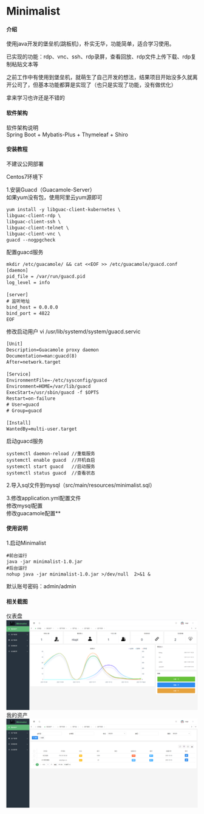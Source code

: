 # Minimalist

#### 介绍
使用java开发的堡垒机(跳板机)，朴实无华，功能简单，适合学习使用。  

已实现的功能：rdp、vnc、ssh、rdp录屏，查看回放、rdp文件上传下载、rdp复制粘贴文本等  

之前工作中有使用到堡垒机，就萌生了自己开发的想法，结果项目开始没多久就离开公司了，但基本功能都算是实现了（也只是实现了功能，没有做优化） 

拿来学习也许还是不错的  


#### 软件架构
软件架构说明  
Spring Boot + Mybatis-Plus + Thymeleaf + Shiro  

#### 安装教程
不建议公网部署   

Centos7环境下


1.安装Guacd（Guacamole-Server）  
如果yum没有包，使用阿里云yum源即可

    yum install -y libguac-client-kubernetes \
    libguac-client-rdp \
    libguac-client-ssh \
    libguac-client-telnet \
    libguac-client-vnc \
    guacd --nogpgcheck


配置guacd服务

    mkdir /etc/guacamole/ && cat <<EOF >> /etc/guacamole/guacd.conf
    [daemon]
    pid_file = /var/run/guacd.pid
    log_level = info

    [server]
    # 监听地址
    bind_host = 0.0.0.0
    bind_port = 4822
    EOF

修改启动用户
vi /usr/lib/systemd/system/guacd.servic

    [Unit]
    Description=Guacamole proxy daemon
    Documentation=man:guacd(8)
    After=network.target
    
    [Service]
    EnvironmentFile=-/etc/sysconfig/guacd
    Environment=HOME=/var/lib/guacd
    ExecStart=/usr/sbin/guacd -f $OPTS
    Restart=on-failure
    # User=guacd
    # Group=guacd
    
    [Install]
    WantedBy=multi-user.target

启动guacd服务

    systemctl daemon-reload //重载服务
    systemctl enable guacd  //开机自启
    systemctl start guacd   //启动服务
    systemctl status guacd  //查看状态

2.导入sql文件到mysql（src/main/resources/minimalist.sql）

3.修改application.yml配置文件  
修改mysql配置  
修改guacamole配置**


#### 使用说明

1.启动Minimalist

    #前台运行
    java -jar minimalist-1.0.jar
    #后台运行
    nohup java -jar minimalist-1.0.jar >/dev/null  2>&1 &
默认账号密码：admin/admin


#### 相关截图

仪表盘  
![Image text](https://github.com/pingc0y/Minimalist/blob/master/img/1.png)
我的资产  
![Image text](https://github.com/pingc0y/Minimalist/blob/master/img/2.png)
